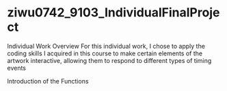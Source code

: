 # ziwu0742_9103_IndividualFinalProject
  Individual Work Overview
For this individual work, I chose to apply the coding skills I acquired in this course to make certain elements of the artwork interactive, allowing them to respond to different types of timing events

  Introduction of the Functions
